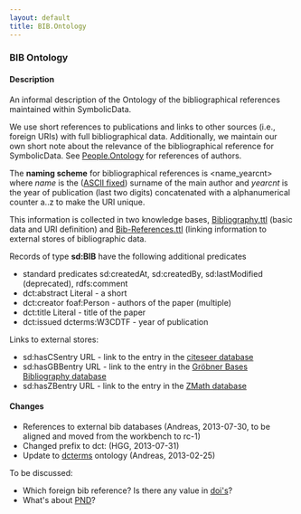 ```yaml
---
layout: default
title: BIB.Ontology
---
```


### BIB Ontology

#### Description

An informal description of the Ontology of the bibliographical references maintained within SymbolicData.

We use short references to publications and links to other sources (i.e., foreign URIs) with full bibliographical data. Additionally, we maintain our own short note about the relevance of the bibliographical reference for SymbolicData. See [People.Ontology](People.Ontology "wikilink") for references of authors.

The **naming scheme** for bibliographical references is <name_yearcnt> where *name* is the ([ASCII fixed](Naming "wikilink")) surname of the main author and *yearcnt* is the year of publication (last two digits) concatenated with a alphanumerical counter a..z to make the URI unique.

This information is collected in two knowledge bases, [Bibliography.ttl](http://symbolicdata.org/RDFData/Bibliography.ttl) (basic data and URI definition) and [Bib-References.ttl](http://symbolicdata.org/RDFData/Bib-References.ttl) (linking information to external stores of bibliographic data.

Records of type **sd:BIB** have the following additional predicates

-   standard predicates sd:createdAt, sd:createdBy, sd:lastModified (deprecated), rdfs:comment
-   dct:abstract Literal - a short
-   dct:creator foaf:Person - authors of the paper (multiple)
-   dct:title Literal - title of the paper
-   dct:issued dcterms:W3CDTF - year of publication

Links to external stores:

-   sd:hasCSentry URL - link to the entry in the [citeseer database](http://citeseerx.ist.psu.edu)
-   sd:hasGBBentry URL - link to the entry in the [Gröbner Bases Bibliography database](https://www.risc.jku.at/research/theorema/Groebner-Bases-Bibliography/)
-   sd:hasZBentry URL - link to the entry in the [ZMath database](http://www.zentralblatt-math.org/zmath/de)

#### Changes

-   References to external bib databases (Andreas, 2013-07-30, to be aligned and moved from the workbench to rc-1)
-   Changed prefix to dct: (HGG, 2013-07-31)
-   Update to [dcterms](http://dublincore.org/documents/dcmi-terms) ontology (Andreas, 2013-02-25)

To be discussed:

-   Which foreign bib reference? Is there any value in [doi's](http://www.doi.org)?
-   What's about [PND](http://de.wikipedia.org/wiki/Personennamendatei)?

